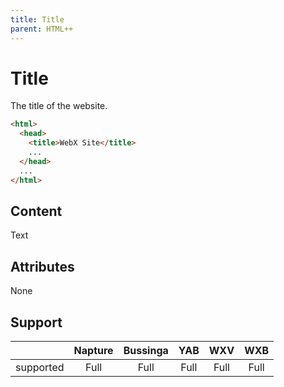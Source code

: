 ```yaml
---
title: Title
parent: HTML++
---
```

# Title

The title of the website.

```html
<html>
  <head>
    <title>WebX Site</title>
    ...
  </head>
  ...
</html>
```

## Content

Text

## Attributes

None

## Support

|           | Napture | Bussinga | YAB  | WXV  | WXB  |
| --------- | :-----: | :------: | :--: | :--: | :--: |
| supported | Full    | Full     | Full | Full | Full |
